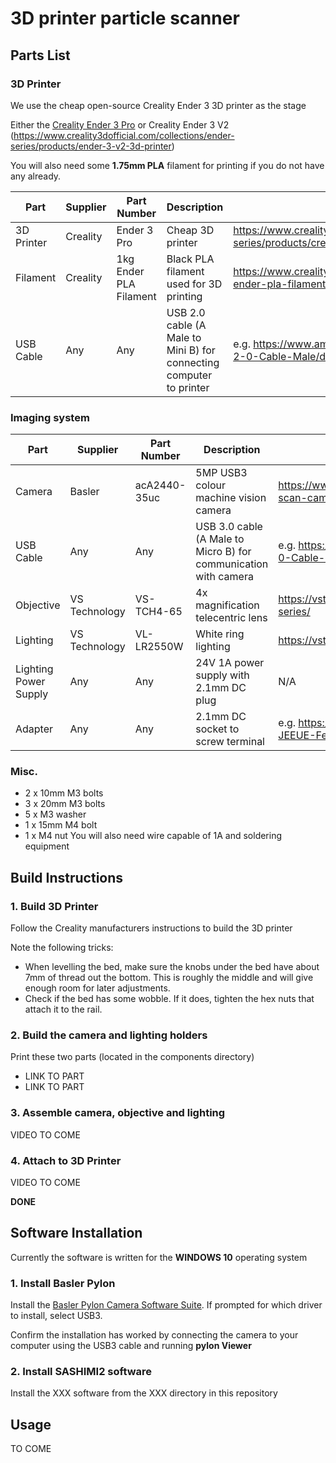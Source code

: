 # 3D printer particle scanner

## Parts List

### 3D Printer
We use the cheap open-source Creality Ender 3 3D printer as the stage

Either the [Creality Ender 3 Pro](https://www.creality3dofficial.com/collections/ender-series/products/creality-ender-3-pro-3d-printer) or Creality Ender 3 V2 (https://www.creality3dofficial.com/collections/ender-series/products/ender-3-v2-3d-printer)

You will also need some **1.75mm PLA** filament for printing if you do not have any already.

| Part | Supplier | Part Number | Description | Link |
| --- | --- | --- | --- | --- |
| 3D Printer | Creality | Ender 3 Pro | Cheap 3D printer | https://www.creality3dofficial.com/collections/ender-series/products/creality-ender-3-pro-3d-printer |
| Filament | Creality | 1kg Ender PLA Filament | Black PLA filament used for 3D printing | https://www.creality3dofficial.com/products/1kg-ender-pla-filament |
| USB Cable | Any | Any | USB 2.0  cable (A Male to Mini B) for connecting computer to printer | e.g. https://www.amazon.com/AmazonBasics-USB-2-0-Cable-Male/dp/B00NH11N5A |

### Imaging system

| Part | Supplier | Part Number | Description | Link |
| --- | --- | --- | --- | --- |
| Camera | Basler | acA2440-35uc | 5MP USB3 colour machine vision camera | https://www.baslerweb.com/en/products/cameras/area-scan-cameras/ace/aca2440-35uc/ |
| USB Cable | Any | Any | USB 3.0 cable (A Male to Micro B) for communication with camera | e.g. https://www.amazon.com/AmazonBasics-USB-3-0-Cable-Male/dp/B00NH12R1O |
| Objective | VS Technology | VS-TCH4-65 | 4x magnification telecentric lens | https://vst.co.jp/en/machine-vision-lenses-en/vs-tch-series/ |
| Lighting | VS Technology | VL-LR2550W | White ring lighting | https://vst.co.jp/en/lighting-en/vl-lr-series/ |
| Lighting Power Supply | Any | Any | 24V 1A power supply with 2.1mm DC plug | N/A |
| Adapter | Any | Any | 2.1mm DC socket to screw terminal | e.g. https://www.amazon.com/Connector-Adapter-JEEUE-Female-Security/dp/B07SVD4PC3 |

### Misc.

* 2 x 10mm M3 bolts
* 3 x 20mm M3 bolts
* 5 x M3 washer
* 1 x 15mm M4 bolt
* 1 x M4 nut
You will also need wire capable of 1A and soldering equipment

## Build Instructions

### 1. Build 3D Printer

Follow the Creality manufacturers instructions to build the 3D printer

Note the following tricks:

* When levelling the bed, make sure the knobs under the bed have about 7mm of thread out the bottom. This is roughly the middle and will give enough room for later adjustments.
* Check if the bed has some wobble. If it does, tighten the hex nuts that attach it to the rail.

### 2. Build the camera and lighting holders

Print these two parts (located in the components directory)

* LINK TO PART
* LINK TO PART

### 3. Assemble camera, objective and lighting

VIDEO TO COME

### 4. Attach to 3D Printer

VIDEO TO COME

**DONE**

## Software Installation

Currently the software is written for the **WINDOWS 10** operating system

### 1. Install Basler Pylon

Install the [Basler Pylon Camera Software Suite](https://www.baslerweb.com/en/sales-support/downloads/software-downloads/#type=pylonsoftware;language=all;version=all). If prompted for which driver to install, select USB3.

Confirm the installation has worked by connecting the camera to your computer using the USB3 cable and running **pylon Viewer**

### 2. Install SASHIMI2 software

Install the XXX software from the XXX directory in this repository

## Usage

TO COME



